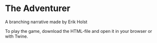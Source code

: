 # The Adventurer
A branching narrative made by Erik Holst

To play the game, download the HTML-file and open it in your browser or with Twine.
